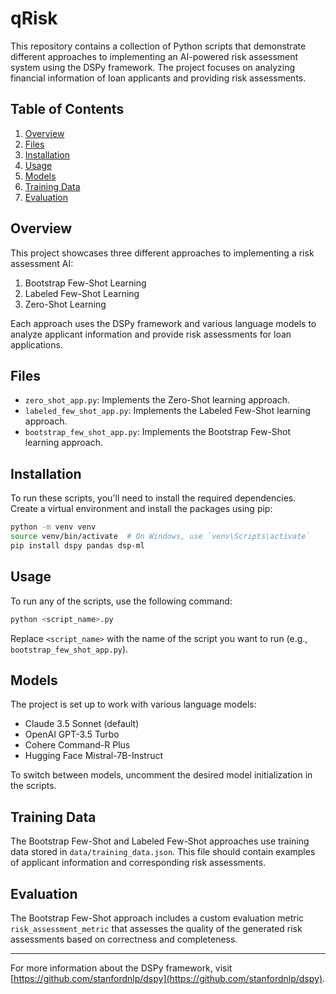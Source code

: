 # qRisk

This repository contains a collection of Python scripts that demonstrate different approaches to implementing an AI-powered risk assessment system using the DSPy framework. The project focuses on analyzing financial information of loan applicants and providing risk assessments.

## Table of Contents

1. [Overview](#overview)
2. [Files](#files)
3. [Installation](#installation)
4. [Usage](#usage)
5. [Models](#models)
6. [Training Data](#training-data)
7. [Evaluation](#evaluation)

## Overview

This project showcases three different approaches to implementing a risk assessment AI:

1. Bootstrap Few-Shot Learning
2. Labeled Few-Shot Learning
3. Zero-Shot Learning

Each approach uses the DSPy framework and various language models to analyze applicant information and provide risk assessments for loan applications.

## Files

- `zero_shot_app.py`: Implements the Zero-Shot learning approach.
- `labeled_few_shot_app.py`: Implements the Labeled Few-Shot learning approach.
- `bootstrap_few_shot_app.py`: Implements the Bootstrap Few-Shot learning approach.

## Installation

To run these scripts, you'll need to install the required dependencies. Create a virtual environment and install the packages using pip:

```bash
python -m venv venv
source venv/bin/activate  # On Windows, use `venv\Scripts\activate`
pip install dspy pandas dsp-ml
```

## Usage

To run any of the scripts, use the following command:

```bash
python <script_name>.py
```

Replace `<script_name>` with the name of the script you want to run (e.g., `bootstrap_few_shot_app.py`).

## Models

The project is set up to work with various language models:

- Claude 3.5 Sonnet (default)
- OpenAI GPT-3.5 Turbo
- Cohere Command-R Plus
- Hugging Face Mistral-7B-Instruct

To switch between models, uncomment the desired model initialization in the scripts.

## Training Data

The Bootstrap Few-Shot and Labeled Few-Shot approaches use training data stored in `data/training_data.json`. This file should contain examples of applicant information and corresponding risk assessments.

## Evaluation

The Bootstrap Few-Shot approach includes a custom evaluation metric `risk_assessment_metric` that assesses the quality of the generated risk assessments based on correctness and completeness.


---

For more information about the DSPy framework, visit [https://github.com/stanfordnlp/dspy](https://github.com/stanfordnlp/dspy).


